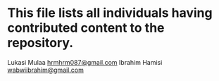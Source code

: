 # This file lists all individuals having contributed content to the repository.

Lukasi Mulaa <hrmhrm087@gmail.com>
Ibrahim Hamisi <wabwiibrahim@gmail.com>
